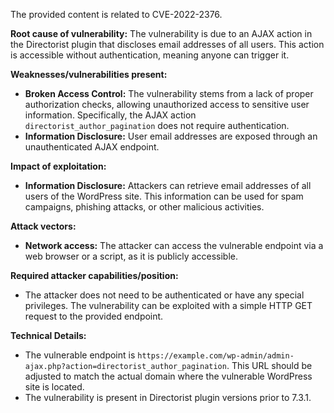 The provided content is related to CVE-2022-2376.

**Root cause of vulnerability:**
The vulnerability is due to an AJAX action in the Directorist plugin that discloses email addresses of all users. This action is accessible without authentication, meaning anyone can trigger it.

**Weaknesses/vulnerabilities present:**
- **Broken Access Control:** The vulnerability stems from a lack of proper authorization checks, allowing unauthorized access to sensitive user information. Specifically, the AJAX action `directorist_author_pagination` does not require authentication.
- **Information Disclosure:** User email addresses are exposed through an unauthenticated AJAX endpoint.

**Impact of exploitation:**
- **Information Disclosure:** Attackers can retrieve email addresses of all users of the WordPress site. This information can be used for spam campaigns, phishing attacks, or other malicious activities.

**Attack vectors:**
- **Network access:** The attacker can access the vulnerable endpoint via a web browser or a script, as it is publicly accessible.

**Required attacker capabilities/position:**
- The attacker does not need to be authenticated or have any special privileges. The vulnerability can be exploited with a simple HTTP GET request to the provided endpoint.

**Technical Details:**
- The vulnerable endpoint is `https://example.com/wp-admin/admin-ajax.php?action=directorist_author_pagination`. This URL should be adjusted to match the actual domain where the vulnerable WordPress site is located.
- The vulnerability is present in Directorist plugin versions prior to 7.3.1.